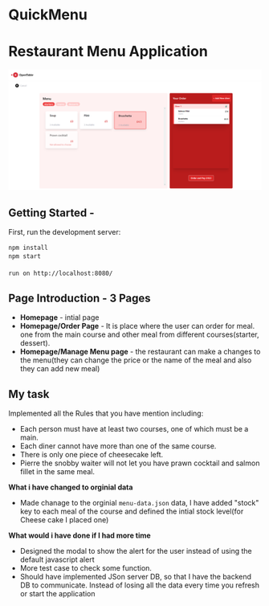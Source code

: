 # QuickMenu
Restaurant Menu Application
====================================
![alt text](https://github.com/suthankumar/QuickMenu/blob/master/order.png?raw=true)
## Getting Started - 

First, run the development server:

```bash
npm install
npm start

run on http://localhost:8080/
```

## Page Introduction - 3 Pages
- **Homepage** - intial page 
- **Homepage/Order Page** - It is place where the user can order for meal. one from the main course and other meal from different courses(starter, dessert).
- **Homepage/Manage Menu page** - the restaurant can make a changes to the menu(they can change the price or the name of the meal and also they can add new meal)

## My task
Implemented all the Rules that you have mention including:
- Each person must have at least two courses, one of which must be a main.
- Each diner cannot have more than one of the same course.
- There is only one piece of cheesecake left.
- Pierre the snobby waiter will not let you have prawn cocktail and salmon fillet in the same meal.



**What i have changed to orginial data**
- Made chanage to the orginial `menu-data.json` data,  I have added "stock" key to each meal of the course and defined the intial stock level(for Cheese cake I placed one)

**What would i have done if I had more time**
- Designed the modal to show the alert for the user instead of  using the default javascript alert
- More test case to check some function.
- Should have implemented JSon server DB, so that I have the backend DB to communicate. Instead of losing all the data every time you refresh or start the application



